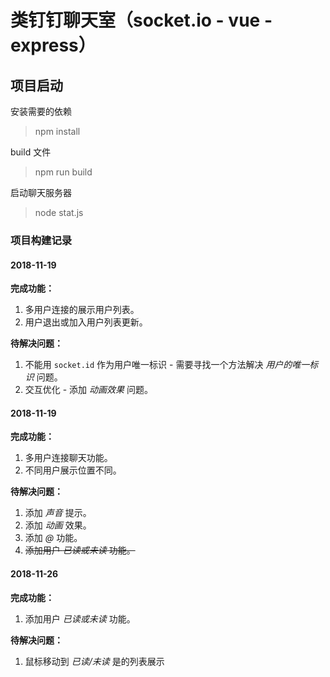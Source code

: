 # 类钉钉聊天室（socket.io - vue - express）

## 项目启动

安装需要的依赖

> npm install

build 文件
> npm run build

启动聊天服务器

> node stat.js

### 项目构建记录

#### 2018-11-19

**完成功能：**

1. 多用户连接的展示用户列表。
2. 用户退出或加入用户列表更新。

**待解决问题：**

1. 不能用 `socket.id` 作为用户唯一标识 - 需要寻找一个方法解决 *用户的唯一标识* 问题。
2. 交互优化 - 添加 *动画效果* 问题。

#### 2018-11-19

**完成功能：**

1. 多用户连接聊天功能。
2. 不同用户展示位置不同。

**待解决问题：**

1. 添加 *声音* 提示。
2. 添加 *动画* 效果。
3. 添加 *@* 功能。
4. ~~添加用户 *已读或未读* 功能。~~

#### 2018-11-26

**完成功能：**

1. 添加用户 *已读或未读* 功能。

**待解决问题：**

1. 鼠标移动到 *已读/未读* 是的列表展示
